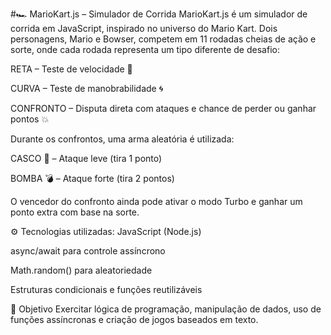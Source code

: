 #🏎️ MarioKart.js – Simulador de Corrida
MarioKart.js é um simulador de corrida em JavaScript, inspirado no universo do Mario Kart. Dois personagens, Mario e Bowser, competem em 11 rodadas cheias de ação e sorte, onde cada rodada representa um tipo diferente de desafio:

RETA – Teste de velocidade 🚀

CURVA – Teste de manobrabilidade 🌀

CONFRONTO – Disputa direta com ataques e chance de perder ou ganhar pontos 💥

Durante os confrontos, uma arma aleatória é utilizada:

CASCO 🐢 – Ataque leve (tira 1 ponto)

BOMBA 💣 – Ataque forte (tira 2 pontos)

O vencedor do confronto ainda pode ativar o modo Turbo e ganhar um ponto extra com base na sorte.

⚙️ Tecnologias utilizadas:
JavaScript (Node.js)

async/await para controle assíncrono

Math.random() para aleatoriedade

Estruturas condicionais e funções reutilizáveis

🎯 Objetivo
Exercitar lógica de programação, manipulação de dados, uso de funções assíncronas e criação de jogos baseados em texto.
